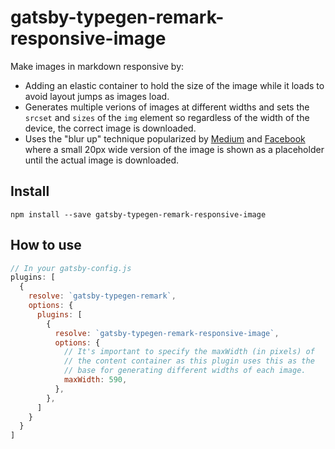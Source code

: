 # gatsby-typegen-remark-responsive-image

Make images in markdown responsive by:

* Adding an elastic container to hold the size of the image while it
  loads to avoid layout jumps as images load.
* Generates multiple verions of images at different widths and sets the `srcset` and `sizes`
  of the `img` element so regardless of the width of the device, the correct
  image is downloaded.
* Uses the "blur up" technique popularized by
  [Medium](https://jmperezperez.com/medium-image-progressive-loading-placeholder/)
and
[Facebook](https://code.facebook.com/posts/991252547593574/the-technology-behind-preview-photos/)
where a small 20px wide version of the image is shown as a placeholder
until the actual image is downloaded.

## Install

`npm install --save gatsby-typegen-remark-responsive-image`

## How to use

```javascript
// In your gatsby-config.js
plugins: [
  {
    resolve: `gatsby-typegen-remark`,
    options: {
      plugins: [
        {
          resolve: `gatsby-typegen-remark-responsive-image`,
          options: {
            // It's important to specify the maxWidth (in pixels) of
            // the content container as this plugin uses this as the
            // base for generating different widths of each image.
            maxWidth: 590,
          },
        },
      ]
    }
  }
]
```
